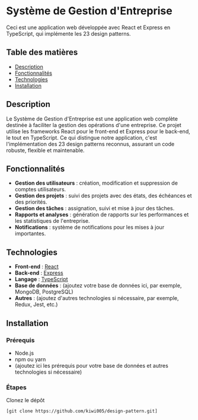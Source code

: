 # Système de Gestion d'Entreprise

Ceci est une application web développée avec React et Express en TypeScript, qui implémente les 23 design patterns.

## Table des matières

- [Description](#description)
- [Fonctionnalités](#fonctionnalités)
- [Technologies](#technologies)
- [Installation](#installation)

## Description

Le Système de Gestion d'Entreprise est une application web complète destinée à faciliter la gestion des opérations d'une entreprise. Ce projet utilise les frameworks React pour le front-end et Express pour le back-end, le tout en TypeScript. Ce qui distingue notre application, c'est l'implémentation des 23 design patterns reconnus, assurant un code robuste, flexible et maintenable.

## Fonctionnalités

- **Gestion des utilisateurs** : création, modification et suppression de comptes utilisateurs.
- **Gestion des projets** : suivi des projets avec des états, des échéances et des priorités.
- **Gestion des tâches** : assignation, suivi et mise à jour des tâches.
- **Rapports et analyses** : génération de rapports sur les performances et les statistiques de l'entreprise.
- **Notifications** : système de notifications pour les mises à jour importantes.

## Technologies

- **Front-end** : [React](https://reactjs.org/)
- **Back-end** : [Express](https://expressjs.com/)
- **Langage** : [TypeScript](https://www.typescriptlang.org/)
- **Base de données** : (ajoutez votre base de données ici, par exemple, MongoDB, PostgreSQL)
- **Autres** : (ajoutez d'autres technologies si nécessaire, par exemple, Redux, Jest, etc.)

## Installation

### Prérequis

- Node.js
- npm ou yarn
- (ajoutez ici les prérequis pour votre base de données et autres technologies si nécessaire)

### Étapes

Clonez le dépôt

   ```bash
   [git clone https://github.com/kiwi005/design-pattern.git]
